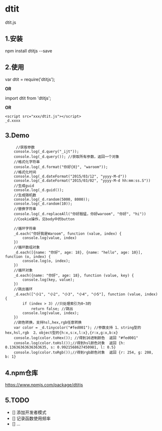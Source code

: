 # dtit
dtit.js

## 1.安装
npm install dtitjs --save

## 2.使用
var dtit = require('dtitjs');  

<b>OR</b>  

import dtit from 'dtitjs';  

<b>OR</b>  

```
<script src="xxx/dtit.js"></script>
_d.xxxx
```  

## 3.Demo
```
     //获取参数
    console.log(_d.query("_ijt"));
    console.log(_d.query()); //获取所有参数，返回一个对象
    //格式化字符串
    console.log(_d.format("你好{0}", "waroom"));
    //格式化时间
    console.log(_d.dateFormat("2015/03/12", "yyyy-M-d"))
    console.log(_d.dateFormat("2015/03/02", "yyyy-M-d hh:mm:ss.S"))
    //生成guid
    console.log(_d.guid());
    //生成随机数
    console.log(_d.random(5000, 8000));
    console.log(_d.random(10));
    //替换字符串
    console.log(_d.replaceAll("你好殷猛，你好waroom", "你好", "hi"))
    //Cookie操作，见body中的button

    //循环字符串
    _d.each("你好我是Waroom", function (value, index) {
        console.log(value, index)
    })
    //循环数组对象
    _d.each([{name: "你好", age: 18}, {name: "hello", age: 10}], function (o, index) {
        console.log(o, index);
    })
    //循环对象
    _d.each({name: "你好", age: 18}, function (value, key) {
        console.log(key, value);
    })
    //跳出循环
    _d.each(["小1", "小2", "小3", "小4", "小5"], function (value, index) {
        if (index > 3) //只处理索引为0~3的
            return false; //跳出
        console.log(value, index);
    })
    //颜色转换，支持hsl,hex,rgb任意转换
    var color = _d.tinycolor("#fed001"); //参数支持 1、string型的hex,hsl,rgb  2、object型的{h:x,s:x,l:x},{r:x,g:x,b:x}
    console.log(color.toHex()); //得到16进制颜色  返回 "#fed001"
    console.log(color.toHsl());//得到hsl颜色对象  返回 {h: 0.13636363636363635, s: 0.9921568627450981, l: 0.5}
    console.log(color.toRgb());//得到rgb颜色对象  返回 {r: 254, g: 208, b: 1}
```
## 4.npm仓库
https://www.npmjs.com/package/dtitjs
## 5.TODO  
- [] 添加开发者模式  
- [] 记录函数使用频率  
- [] ...
